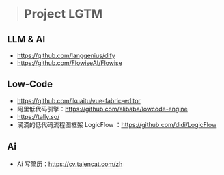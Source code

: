 > # Project LGTM
## LLM & AI
- https://github.com/langgenius/dify
- https://github.com/FlowiseAI/Flowise

## Low-Code
- https://github.com/ikuaitu/vue-fabric-editor
- 阿里低代码引擎：https://github.com/alibaba/lowcode-engine
- https://tally.so/
- 滴滴的低代码流程图框架 LogicFlow ：https://github.com/didi/LogicFlow

## Ai
- Ai 写简历：https://cv.talencat.com/zh
